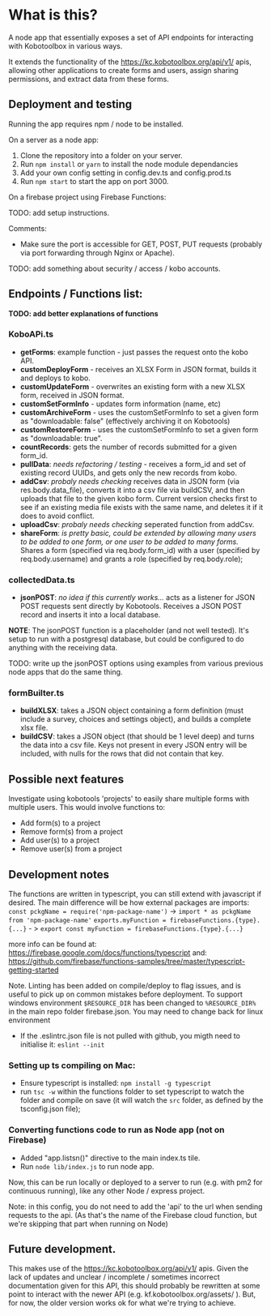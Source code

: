 # What is this?

A node app that essentially exposes a set of API endpoints for interacting with Kobotoolbox in various ways.

It extends the functionality of the https://kc.kobotoolbox.org/api/v1/ apis, allowing other applications to create forms and users, assign sharing permissions, and extract data from these forms.

## Deployment and testing

Running the app requires npm / node to be installed.

On a server as a node app:
1. Clone the repository into a folder on your server.
2. Run `npm install` or `yarn` to install the node module dependancies
3. Add your own config setting in config.dev.ts and config.prod.ts
4. Run `npm start` to start the app on port 3000.

On a firebase project using Firebase Functions:

TODO: add setup instructions.

Comments:
* Make sure the port is accessible for GET, POST, PUT requests (probably via port forwarding through Nginx or Apache).

TODO: add something about security / access / kobo accounts.

## Endpoints / Functions list:
__TODO: add better explanations of functions__
### KoboAPi.ts
* **getForms**: example function - just passes the request onto the kobo API.
* **customDeployForm** - receives an XLSX Form in JSON format, builds it and deploys to kobo.
* **customUpdateForm** - overwrites an existing form with a new XLSX form, received in JSON format.
* **customSetFormInfo** - updates form information (name, etc)
* **customArchiveForm** - uses the customSetFormInfo to set a given form as "downloadable: false" (effectively archiving it on Kobotools)
* **customRestoreForm** - uses the customSetFormInfo to set a given form as "downloadable: true".
* **countRecords**: gets the number of records submitted for a given form_id.
* **pullData**: _needs refactoring / testing_ - receives a form_id and set of existing record UUIDs, and gets only the new records from kobo.
* **addCsv**: _probaly needs checking_ receives data in JSON form (via res.body.data_file), converts it into a csv file via buildCSV, and then uploads that file to the given kobo form. Current version checks first to see if an existing media file exists with the same name, and deletes it if it does to avoid conflict.
* **uploadCsv**: _probaly needs checking_ seperated function from addCsv.
* **shareForm**: _is pretty basic, could be extended by allowing many users to be added to one form, or one user to be added to many forms._ Shares a form (specified via req.body.form_id) with a user (specified by req.body.username) and grants a role (specified by req.body.role);

### collectedData.ts
* **jsonPOST**: _no idea if this currently works..._ acts as a listener for JSON POST requests sent directly by Kobotools. Receives a JSON POST record and inserts it into a local database. 

**NOTE**: The jsonPOST function is a placeholder (and not well tested). It's setup to run with a postgresql database, but could be configured to do anything with the receiving data.

TODO: write up the jsonPOST options using examples from various previous node apps that do the same thing.

### formBuilter.ts
* **buildXLSX**: takes a JSON object containing a form definition (must include a survey, choices and settings object), and builds a complete xlsx file.
* **buildCSV**: takes a JSON object (that should be 1 level deep) and turns the data into a csv file. Keys not present in every JSON entry will be included, with nulls for the rows that did not contain that key.


## Possible next features
Investigate using kobotools 'projects' to easily share multiple forms with multiple users. This would involve functions to:

* Add form(s) to a project
* Remove form(s) from a project
* Add user(s) to a project
* Remove user(s) from a project


## Development notes

The functions are written in typescript, you can still extend with javascript if desired. The main difference will be how external packages are imports:
`const pckgName = require('npm-package-name')` -> `import * as pckgName from 'npm-package-name'`
`exports.myFunction = firebaseFunctions.{type}.{...}` - > `export const myFunction = firebaseFunctions.{type}.{...}`

more info can be found at: https://firebase.google.com/docs/functions/typescript
and: https://github.com/firebase/functions-samples/tree/master/typescript-getting-started

Note. Linting has been added on compile/deploy to flag issues, and is useful to pick up on common mistakes before deployment. To support windows environment `$RESOURCE_DIR` has been changed to `%RESOURCE_DIR%` in the main repo folder firebase.json. You may need to change back for linux environment

 - If the .eslintrc.json file is not pulled with github, you migth need to initialise it: `eslint --init`

### Setting up ts compiling on Mac:

 - Ensure typescript is installed: `npm install -g typescript`
 - run `tsc -w` within the functions folder to set typescript to watch the folder and compile on save (it will watch the `src` folder, as defined by the tsconfig.json file);
 

### Converting functions code to run as Node app (not on Firebase)
 - Added "app.listsn()" directive to the main index.ts tile.
 - Run `node lib/index.js` to run node app.

Now, this can be run locally or deployed to a server to run (e.g. with pm2 for continuous running), like any other Node / express project.

Note: in this config, you do not need to add the 'api' to the url when sending requests to the api. (As that's the name of the Firebase cloud function, but we're skipping that part when running on Node)


## Future development.
This makes use of the https://kc.kobotoolbox.org/api/v1/ apis. Given the lack of updates and unclear / incomplete / sometimes incorrect documentation given for this API, this should probably be rewritten at some point to interact with the newer API (e.g. kf.kobotoolbox.org/assets/ ). But, for now, the older version works ok for what we're trying to achieve.
